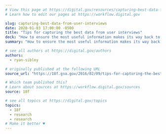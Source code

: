 ```yaml
---
# View this page at https://digital.gov/resources/capturing-best-data-from-user-interviews
# Learn how to edit our pages at https://workflow.digital.gov

slug: capturing-best-data-from-user-interviews
date: 2020-01-03 17:00:00 -0500
title: "Tips for capturing the best data from user interviews"
deck: "How to ensure the most useful information makes its way back to your team for further analysis"
summary: "How to ensure the most useful information makes its way back to your team for further analysis"

# see all authors at https://digital.gov/authors
authors:
  - ryan-sibley

# originally published at the following URL
source_url: "https://18f.gsa.gov/2016/02/09/tips-for-capturing-the-best-data-from-user-interviews/"

# Which team published this?
# Learn about sources at https://workflow.digital.gov/sources
source: 18f

# see all topics at https://digital.gov/topics
topics:
  - 18f
  - research
  - research
# Make it better ♥
---
```

